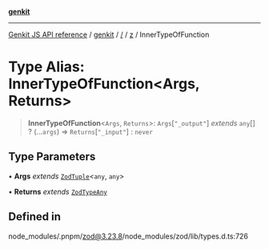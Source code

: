 [**genkit**](../../../README.md)

***

[Genkit JS API reference](../../../../README.md) / [genkit](../../../README.md) / [/](../../../README.md) / [z](../README.md) / InnerTypeOfFunction

# Type Alias: InnerTypeOfFunction\<Args, Returns\>

> **InnerTypeOfFunction**\<`Args`, `Returns`\>: `Args`\[`"_output"`\] *extends* `any`[] ? (...`args`) => `Returns`\[`"_input"`\] : `never`

## Type Parameters

• **Args** *extends* [`ZodTuple`](../classes/ZodTuple.md)\<`any`, `any`\>

• **Returns** *extends* [`ZodTypeAny`](ZodTypeAny.md)

## Defined in

node\_modules/.pnpm/zod@3.23.8/node\_modules/zod/lib/types.d.ts:726
